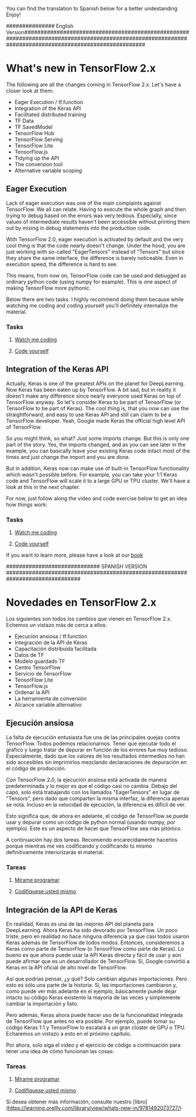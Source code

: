 You can find the translation to Spanish below for a better undestanding
Enjoy!

############### English Version######################################################################################################################################################
# What's new in TensorFlow 2.x

The following are all the changes coming in TensorFlow 2.x. Let's have a closer look at them:

* Eager Execution / tf.function
* Integration of the Keras API
* Facilitated distributed training
* TF Data
* TF SavedModel
* TensorFlow Hub
* TensorFlow Serving
* TensorFlow Lite
* TensorFlow.js
* Tidying up the API
* The conversion tool
* Alternative variable scoping
  

## Eager Execution


Lack of eager execution was one of the main complaints against TensorFlow. We all can relate. Having to execute the whole graph and then trying to debug based on the errors was very tedious. Especially, since values of intermediate results haven't been accessible without printing them out by mixing in debug statements into the production code.

With TensorFlow 2.0, eager execution is activated by default and the very cool thing is that the code nearly doesn't change. Under the hood, you are just working with so-called "EagerTensors" instead of "Tensors" but since they share the same interface, the difference is barely noticeable. Even in execution speed, the difference is hard to see. 

This means, from now on, TensorFlow code can be used and debugged as ordinary python code (using numpy for example). This is one aspect of making TensorFlow more pythonic.

Below there are two tasks. I highly recommend doing them because while watching me coding and coding yourself you'll definitely internalize the material.

### Tasks

1. [Watch me coding](https://www.youtube.com/watch?v=J3_b4461qxU)


2. [Code yourself](https://github.com/romeokienzler/TensorFlow/blob/master/notebooks/tf2.eagerexec.ipynb) 

## Integration of the Keras API

Actually, Keras is one of the greatest APIs on the planet for DeepLearning. Now Keras has been eaten up by TensorFlow. A bit sad, but in reality it doesn't make any difference since nearly everyone used Keras on top of TensorFlow anyway. So let's consider Keras to be part of TensorFlow (or TensorFlow to be part of Keras). The cool thing is, that you now can use the straightforward, and easy to use Keras API and still can claim to be a TensorFlow developer. Yeah, Google made Keras the official high level API of TensorFlow.

So you might think, so what? Just some imports change. But this is only one part of the story. Yes, the imports changed, and as you can see later in the example, you can basically leave your existing Keras code intact most of the times and just change the import and you are done.

But in addition, Keras now can make use of built-in TensorFlow functionality which wasn't possible before. For example, you can take your 1:1 Keras code and TensorFlow will scale it to a large GPU or TPU cluster. We'll have a look at this in the next chapter.

For now, just follow along the video and code exercise below to get an idea how things work:

### Tasks

1. [Watch me coding](https://www.youtube.com/watch?v=D4mJZQdgV0Y)


2. [Code yourself](https://github.com/romeokienzler/TensorFlow/blob/master/notebooks/tf2.keras.ipynb) 



If you want to learn more, please have a look at our [book](https://learning.oreilly.com/library/view/whats-new-in/9781492073727/)



############################# SPANISH VERSION ###############################################################################

# Novedades en TensorFlow 2.x

Los siguientes son todos los cambios que vienen en TensorFlow 2.x. Echemos un vistazo más de cerca a ellos:

* Ejecución ansiosa / tf.function
* Integración de la API de Keras
* Capacitación distribuida facilitada
* Datos de TF
* Modelo guardado TF
* Centro TensorFlow
* Servicio de TensorFlow
* TensorFlow Lite
* TensorFlow.js
* Ordenar la API
* La herramienta de conversión
* Alcance variable alternativo
  

## Ejecución ansiosa


La falta de ejecución entusiasta fue una de las principales quejas contra TensorFlow. Todos podemos relacionarnos. Tener que ejecutar todo el gráfico y luego tratar de depurar en función de los errores fue muy tedioso. Especialmente, dado que los valores de los resultados intermedios no han sido accesibles sin imprimirlos mezclando declaraciones de depuración en el código de producción.

Con TensorFlow 2.0, la ejecución ansiosa está activada de manera predeterminada y lo mejor es que el código casi no cambia. Debajo del capó, solo está trabajando con los llamados "EagerTensors" en lugar de "Tensors", pero dado que comparten la misma interfaz, la diferencia apenas se nota. Incluso en la velocidad de ejecución, la diferencia es difícil de ver.

Esto significa que, de ahora en adelante, el código de TensorFlow se puede usar y depurar como un código de python normal (usando numpy, por ejemplo). Este es un aspecto de hacer que TensorFlow sea más pitónico.

A continuación hay dos tareas. Recomiendo encarecidamente hacerlos porque mientras me ves codificando y codificando tú mismo definitivamente interiorizarás el material.

### Tareas

1. [Mírame programar](https://www.youtube.com/watch?v=J3_b4461qxU)


2. [Codifíquese usted mismo](https://github.com/romeokienzler/TensorFlow/blob/master/notebooks/tf2.eagerexec.ipynb)

## Integración de la API de Keras

En realidad, Keras es una de las mejores API del planeta para DeepLearning. Ahora Keras ha sido devorado por TensorFlow. Un poco triste, pero en realidad no hace ninguna diferencia ya que casi todos usaron Keras además de TensorFlow de todos modos. Entonces, consideremos a Keras como parte de TensorFlow (o TensorFlow como parte de Keras). Lo bueno es que ahora puede usar la API Keras directa y fácil de usar y aún puede afirmar que es un desarrollador de TensorFlow. Sí, Google convirtió a Keras en la API oficial de alto nivel de TensorFlow.

Así que podrías pensar, ¿y qué? Solo cambian algunas importaciones. Pero esto es sólo una parte de la historia. Sí, las importaciones cambiaron y, como puede ver más adelante en el ejemplo, básicamente puede dejar intacto su código Keras existente la mayoría de las veces y simplemente cambiar la importación y listo.

Pero además, Keras ahora puede hacer uso de la funcionalidad integrada de TensorFlow que antes no era posible. Por ejemplo, puede tomar su código Keras 1:1 y TensorFlow lo escalará a un gran clúster de GPU o TPU. Echaremos un vistazo a esto en el próximo capítulo.

Por ahora, solo siga el video y el ejercicio de código a continuación para tener una idea de cómo funcionan las cosas:

### Tareas

1. [Mírame programar](https://www.youtube.com/watch?v=D4mJZQdgV0Y)


2. [Codifíquese usted mismo](https://github.com/romeokienzler/TensorFlow/blob/master/notebooks/tf2.keras.ipynb)



Si desea obtener más información, consulte nuestro [libro] (https://learning.oreilly.com/library/view/whats-new-in/9781492073727/)
